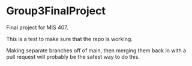 # Group3FinalProject
Final project for MIS 407.

This is a test to make sure that the repo is working.

Making separate branches off of main, then merging them back in with a pull request will probably be the safest way to do this.
